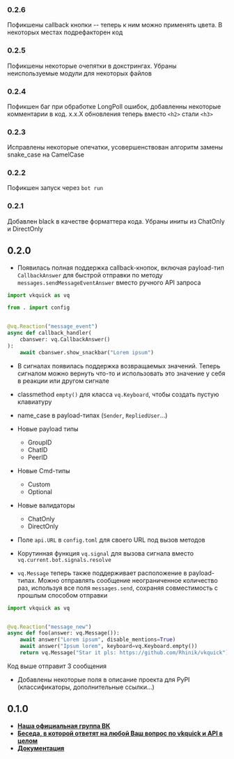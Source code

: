 ### 0.2.6

Пофикшены callback кнопки -- теперь к ним можно применять цвета. В некоторых местах подрефакторен код

### 0.2.5

Пофикшены некоторые очепятки в докстрингах. Убраны неиспользуемые модули для некоторых файлов

### 0.2.4

Пофикшен баг при обработке LongPoll ошибок, добавленны некоторые комментарии в код. x.x.X обновления теперь вместо `<h2>` стали `<h3>`

### 0.2.3

Исправлены некоторые опечатки, усовершенствован алгоритм замены snake_case на CamelCase

### 0.2.2

Пофикшен запуск через `bot run`

### 0.2.1

Добавлен black в качестве форматтера кода. Убраны иниты из ChatOnly и DirectOnly

## 0.2.0
* Появилась полная поддержка callback-кнопок, включая payload-тип `CallbackAnswer` для быстрой отправки по методу `messages.sendMessageEventAnswer` вместо ручного API запроса

```python
import vkquick as vq

from . import config


@vq.Reaction("message_event")
async def callback_handler(
    cbanswer: vq.CallbackAnswer()
):
    await cbanswer.show_snackbar("Lorem ipsum")
```

* В сигналах появилась поддержка возвращаемых значений. Теперь сигналом можно  вернуть что-то и использовать это значение у себя в реакции или другом сигнале
* classmethod `empty()` для класса `vq.Keyboard`, чтобы создать пустую клавиатуру
* name_case в payload-типах (`Sender`, `RepliedUser`...)
* Новые payload типы
    * GroupID
    * ChatID
    * PeerID

* Новые Cmd-типы
    * Custom
    * Optional

* Новые валидаторы
    * ChatOnly
    * DirectOnly

* Поле `api.URL` в `config.toml` для своего URL под вызов методов
* Корутинная функция `vq.signal` для вызова сигнала вместо `vq.current.bot.signals.resolve`
* `vq.Message` теперь также поддерживает расположение в payload-типах. Можно отправлять сообщение неограниченное количество раз, используя все поля `messages.send`, сохраняя совместимость с прошлым способом отправки

```python
import vkquick as vq


@vq.Reaction("message_new")
async def foo(answer: vq.Message()):
    await answer("Lorem ipsum", disable_mentions=True)
    await answer("Ipsum lorem", keyboard=vq.Keyboard.empty())
    return vq.Message("Star it pls: https://github.com/Rhinik/vkquick")
```

Код выше отправит 3 сообщения

* Добавлены некоторые поля в описание проекта для PyPI (классификаторы, дополнительные ссылки...)

## 0.1.0
* [__Наша официальная группа ВК__](https://vk.com/vkquick)
* [__Беседа, в которой ответят на любой Ваш вопрос по vkquick и API в целом__](https://vk.me/join/AJQ1dzLqwBeU7O0H_oJZYNjD)
* [__Документация__](https://vkquick.github.io)
